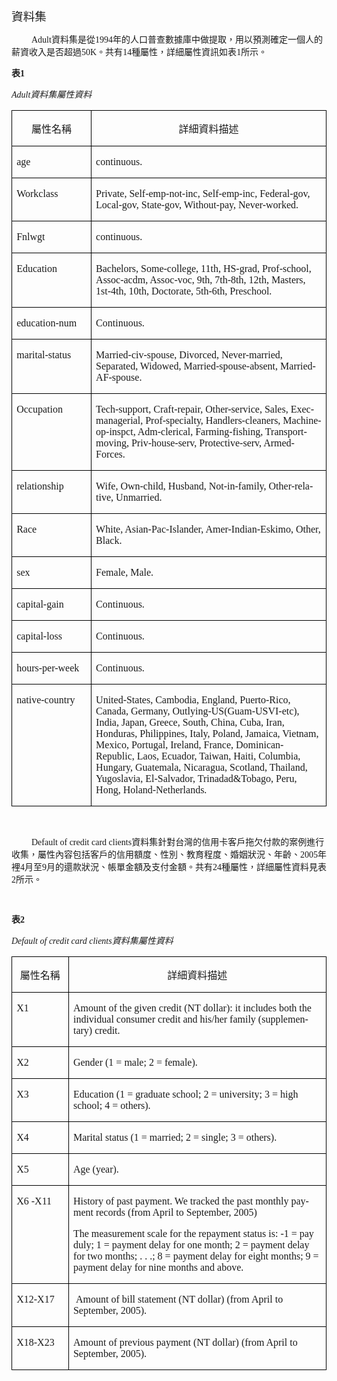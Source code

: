 


<html>

<head>
<meta http-equiv=Content-Type content="text/html; charset=big5">
<meta name=Generator content="Microsoft Word 15 (filtered)">

<!--
 /* Font Definitions */
 @font-face
	{font-family:新細明體;
	panose-1:2 2 5 0 0 0 0 0 0 0;}
@font-face
	{font-family:"Cambria Math";
	panose-1:2 4 5 3 5 4 6 3 2 4;}
@font-face
	{font-family:Calibri;
	panose-1:2 15 5 2 2 2 4 3 2 4;}
@font-face
	{font-family:標楷體;
	panose-1:3 0 5 9 0 0 0 0 0 0;}
@font-face
	{font-family:"Segoe UI";
	panose-1:2 11 5 2 4 2 4 2 2 3;}
@font-face
	{font-family:"\@標楷體";}
@font-face
	{font-family:"\@新細明體";
	panose-1:2 1 6 1 0 1 1 1 1 1;}
 /* Style Definitions */
 p.MsoNormal, li.MsoNormal, div.MsoNormal
	{margin:0cm;
	font-size:12.0pt;
	font-family:"Calibri",sans-serif;}
p.MsoFooter, li.MsoFooter, div.MsoFooter
	{mso-style-link:"頁尾 字元";
	margin:0cm;
	layout-grid-mode:char;
	font-size:10.0pt;
	font-family:"Calibri",sans-serif;}
p.MsoListParagraph, li.MsoListParagraph, div.MsoListParagraph
	{margin-top:0cm;
	margin-right:0cm;
	margin-bottom:0cm;
	margin-left:24.0pt;
	font-size:12.0pt;
	font-family:"Calibri",sans-serif;}
span.a
	{mso-style-name:"頁尾 字元";
	mso-style-link:頁尾;}
span.normaltextrun
	{mso-style-name:normaltextrun;}
span.eop
	{mso-style-name:eop;}
.MsoChpDefault
	{font-family:"Calibri",sans-serif;}
 /* Page Definitions */
 @page WordSection1
	{size:595.3pt 841.9pt;
	margin:72.0pt 90.0pt 72.0pt 90.0pt;
	layout-grid:18.0pt;}
div.WordSection1
	{page:WordSection1;}
 /* List Definitions */
 ol
	{margin-bottom:0cm;}
ul
	{margin-bottom:0cm;}
-->


</head>

<body lang=ZH-TW link="#0563C1" vlink="#954F72" style='word-wrap:break-word;
text-justify-trim:punctuation'>

<div class=WordSection1 style='layout-grid:18.0pt'>

<p class=MsoListParagraph style='margin-left:0cm'><a name="_Toc117676158"><span
style='font-size:14.0pt;font-family:標楷體'>資料集</span></a></p>

<p class=MsoListParagraph style='margin-left:0cm;text-indent:24.0pt'><span
lang=EN-US style='font-family:"Times New Roman",serif'>Adult</span><span
style='font-family:標楷體'>資料集是從</span><span lang=EN-US style='font-family:"Times New Roman",serif'>1994</span><span
style='font-family:標楷體'>年的人口普查數據庫中做提取，用以預測確定一個人的薪資收入是否超過</span><span
lang=EN-US style='font-family:"Times New Roman",serif'>50K</span><span
style='font-family:標楷體'>。共有</span><span lang=EN-US style='font-family:"Times New Roman",serif'>14</span><span
style='font-family:標楷體'>種屬性，詳細屬性資訊如表</span><span lang=EN-US style='font-family:
"Times New Roman",serif'>1</span><span style='font-family:標楷體'>所示。</span></p>

<p class=MsoListParagraph style='margin-left:0cm'><b><span style='font-family:
標楷體'>表</span></b><b><span lang=EN-US style='font-family:"Times New Roman",serif'>1</span></b></p>

<p class=MsoListParagraph style='margin-left:0cm'><a name="_Hlk117675615"><i><span
lang=EN-US style='font-family:"Times New Roman",serif'>Adult</span></i></a><i><span
style='font-family:標楷體'>資料集屬性資料</span></i></p>

<table class=MsoTableGrid border=1 cellspacing=0 cellpadding=0
 style='border-collapse:collapse;border:none'>
 <tr>
  <td width=123 valign=top style='width:91.9pt;border:solid windowtext 1.0pt;
  padding:0cm 5.4pt 0cm 5.4pt'>
  <p class=MsoListParagraph align=center style='margin-left:0cm;text-align:
  center'><span style='font-family:標楷體'>屬性名稱</span></p>
  </td>
  <td width=431 valign=top style='width:322.9pt;border:solid windowtext 1.0pt;
  border-left:none;padding:0cm 5.4pt 0cm 5.4pt'>
  <p class=MsoListParagraph align=center style='margin-left:0cm;text-align:
  center'><span style='font-family:標楷體'>詳細資料描述</span></p>
  </td>
 </tr>
 <tr>
  <td width=123 valign=top style='width:91.9pt;border:solid windowtext 1.0pt;
  border-top:none;padding:0cm 5.4pt 0cm 5.4pt'>
  <p class=MsoListParagraph style='margin-left:0cm'><span lang=EN-US
  style='font-family:"Times New Roman",serif'>age</span></p>
  </td>
  <td width=431 valign=top style='width:322.9pt;border-top:none;border-left:
  none;border-bottom:solid windowtext 1.0pt;border-right:solid windowtext 1.0pt;
  padding:0cm 5.4pt 0cm 5.4pt'>
  <p class=MsoListParagraph style='margin-left:0cm'><span lang=EN-US
  style='font-family:"Times New Roman",serif'>continuous.</span></p>
  </td>
 </tr>
 <tr>
  <td width=123 valign=top style='width:91.9pt;border:solid windowtext 1.0pt;
  border-top:none;padding:0cm 5.4pt 0cm 5.4pt'>
  <p class=MsoListParagraph style='margin-left:0cm'><span lang=EN-US
  style='font-family:"Times New Roman",serif'>Workclass</span></p>
  </td>
  <td width=431 valign=top style='width:322.9pt;border-top:none;border-left:
  none;border-bottom:solid windowtext 1.0pt;border-right:solid windowtext 1.0pt;
  padding:0cm 5.4pt 0cm 5.4pt'>
  <p class=MsoListParagraph style='margin-left:0cm'><span lang=EN-US
  style='font-family:"Times New Roman",serif'>Private, Self-emp-not-inc,
  Self-emp-inc, Federal-gov, Local-gov, State-gov, Without-pay, Never-worked.</span></p>
  </td>
 </tr>
 <tr>
  <td width=123 valign=top style='width:91.9pt;border:solid windowtext 1.0pt;
  border-top:none;padding:0cm 5.4pt 0cm 5.4pt'>
  <p class=MsoListParagraph style='margin-left:0cm'><span lang=EN-US
  style='font-family:"Times New Roman",serif'>Fnlwgt</span></p>
  </td>
  <td width=431 valign=top style='width:322.9pt;border-top:none;border-left:
  none;border-bottom:solid windowtext 1.0pt;border-right:solid windowtext 1.0pt;
  padding:0cm 5.4pt 0cm 5.4pt'>
  <p class=MsoListParagraph style='margin-left:0cm'><span lang=EN-US
  style='font-family:"Times New Roman",serif'>continuous.</span></p>
  </td>
 </tr>
 <tr>
  <td width=123 valign=top style='width:91.9pt;border:solid windowtext 1.0pt;
  border-top:none;padding:0cm 5.4pt 0cm 5.4pt'>
  <p class=MsoListParagraph style='margin-left:0cm'><span lang=EN-US
  style='font-family:"Times New Roman",serif'>Education</span></p>
  </td>
  <td width=431 valign=top style='width:322.9pt;border-top:none;border-left:
  none;border-bottom:solid windowtext 1.0pt;border-right:solid windowtext 1.0pt;
  padding:0cm 5.4pt 0cm 5.4pt'>
  <p class=MsoListParagraph style='margin-left:0cm'><span lang=EN-US
  style='font-family:"Times New Roman",serif'>Bachelors, Some-college, 11th,
  HS-grad, Prof-school, Assoc-acdm, Assoc-voc, 9th, 7th-8th, 12th, Masters,
  1st-4th, 10th, Doctorate, 5th-6th, Preschool.</span></p>
  </td>
 </tr>
 <tr>
  <td width=123 valign=top style='width:91.9pt;border:solid windowtext 1.0pt;
  border-top:none;padding:0cm 5.4pt 0cm 5.4pt'>
  <p class=MsoListParagraph style='margin-left:0cm'><span lang=EN-US
  style='font-family:"Times New Roman",serif'>education-num</span></p>
  </td>
  <td width=431 valign=top style='width:322.9pt;border-top:none;border-left:
  none;border-bottom:solid windowtext 1.0pt;border-right:solid windowtext 1.0pt;
  padding:0cm 5.4pt 0cm 5.4pt'>
  <p class=MsoListParagraph style='margin-left:0cm'><span lang=EN-US
  style='font-family:"Times New Roman",serif'>Continuous.</span></p>
  </td>
 </tr>
 <tr>
  <td width=123 valign=top style='width:91.9pt;border:solid windowtext 1.0pt;
  border-top:none;padding:0cm 5.4pt 0cm 5.4pt'>
  <p class=MsoListParagraph style='margin-left:0cm'><span lang=EN-US
  style='font-family:"Times New Roman",serif'>marital-status</span></p>
  </td>
  <td width=431 valign=top style='width:322.9pt;border-top:none;border-left:
  none;border-bottom:solid windowtext 1.0pt;border-right:solid windowtext 1.0pt;
  padding:0cm 5.4pt 0cm 5.4pt'>
  <p class=MsoListParagraph style='margin-left:0cm'><span lang=EN-US
  style='font-family:"Times New Roman",serif'>Married-civ-spouse, Divorced,
  Never-married, Separated, Widowed, Married-spouse-absent, Married-AF-spouse.</span></p>
  </td>
 </tr>
 <tr>
  <td width=123 valign=top style='width:91.9pt;border:solid windowtext 1.0pt;
  border-top:none;padding:0cm 5.4pt 0cm 5.4pt'>
  <p class=MsoListParagraph style='margin-left:0cm'><span lang=EN-US
  style='font-family:"Times New Roman",serif'>Occupation</span></p>
  </td>
  <td width=431 valign=top style='width:322.9pt;border-top:none;border-left:
  none;border-bottom:solid windowtext 1.0pt;border-right:solid windowtext 1.0pt;
  padding:0cm 5.4pt 0cm 5.4pt'>
  <p class=MsoListParagraph style='margin-left:0cm'><span lang=EN-US
  style='font-family:"Times New Roman",serif'>Tech-support, Craft-repair,
  Other-service, Sales, Exec-managerial, Prof-specialty, Handlers-cleaners,
  Machine-op-inspct, Adm-clerical, Farming-fishing, Transport-moving,
  Priv-house-serv, Protective-serv, Armed-Forces.</span></p>
  </td>
 </tr>
 <tr>
  <td width=123 valign=top style='width:91.9pt;border:solid windowtext 1.0pt;
  border-top:none;padding:0cm 5.4pt 0cm 5.4pt'>
  <p class=MsoListParagraph style='margin-left:0cm'><span lang=EN-US
  style='font-family:"Times New Roman",serif'>relationship </span></p>
  </td>
  <td width=431 valign=top style='width:322.9pt;border-top:none;border-left:
  none;border-bottom:solid windowtext 1.0pt;border-right:solid windowtext 1.0pt;
  padding:0cm 5.4pt 0cm 5.4pt'>
  <p class=MsoListParagraph style='margin-left:0cm'><span lang=EN-US
  style='font-family:"Times New Roman",serif'>Wife, Own-child, Husband,
  Not-in-family, Other-relative, Unmarried.</span></p>
  </td>
 </tr>
 <tr>
  <td width=123 valign=top style='width:91.9pt;border:solid windowtext 1.0pt;
  border-top:none;padding:0cm 5.4pt 0cm 5.4pt'>
  <p class=MsoListParagraph style='margin-left:0cm'><span lang=EN-US
  style='font-family:"Times New Roman",serif'>Race</span></p>
  </td>
  <td width=431 valign=top style='width:322.9pt;border-top:none;border-left:
  none;border-bottom:solid windowtext 1.0pt;border-right:solid windowtext 1.0pt;
  padding:0cm 5.4pt 0cm 5.4pt'>
  <p class=MsoListParagraph style='margin-left:0cm'><span lang=EN-US
  style='font-family:"Times New Roman",serif'>White, Asian-Pac-Islander,
  Amer-Indian-Eskimo, Other, Black.</span></p>
  </td>
 </tr>
 <tr>
  <td width=123 valign=top style='width:91.9pt;border:solid windowtext 1.0pt;
  border-top:none;padding:0cm 5.4pt 0cm 5.4pt'>
  <p class=MsoListParagraph style='margin-left:0cm'><span lang=EN-US
  style='font-family:"Times New Roman",serif'>sex </span></p>
  </td>
  <td width=431 valign=top style='width:322.9pt;border-top:none;border-left:
  none;border-bottom:solid windowtext 1.0pt;border-right:solid windowtext 1.0pt;
  padding:0cm 5.4pt 0cm 5.4pt'>
  <p class=MsoListParagraph style='margin-left:0cm'><span lang=EN-US
  style='font-family:"Times New Roman",serif'>Female, Male.</span></p>
  </td>
 </tr>
 <tr>
  <td width=123 valign=top style='width:91.9pt;border:solid windowtext 1.0pt;
  border-top:none;padding:0cm 5.4pt 0cm 5.4pt'>
  <p class=MsoListParagraph style='margin-left:0cm'><span lang=EN-US
  style='font-family:"Times New Roman",serif'>capital-gain</span></p>
  </td>
  <td width=431 valign=top style='width:322.9pt;border-top:none;border-left:
  none;border-bottom:solid windowtext 1.0pt;border-right:solid windowtext 1.0pt;
  padding:0cm 5.4pt 0cm 5.4pt'>
  <p class=MsoListParagraph style='margin-left:0cm'><span lang=EN-US
  style='font-family:"Times New Roman",serif'>Continuous.</span></p>
  </td>
 </tr>
 <tr>
  <td width=123 valign=top style='width:91.9pt;border:solid windowtext 1.0pt;
  border-top:none;padding:0cm 5.4pt 0cm 5.4pt'>
  <p class=MsoListParagraph style='margin-left:0cm'><span lang=EN-US
  style='font-family:"Times New Roman",serif'>capital-loss</span></p>
  </td>
  <td width=431 valign=top style='width:322.9pt;border-top:none;border-left:
  none;border-bottom:solid windowtext 1.0pt;border-right:solid windowtext 1.0pt;
  padding:0cm 5.4pt 0cm 5.4pt'>
  <p class=MsoListParagraph style='margin-left:0cm'><span lang=EN-US
  style='font-family:"Times New Roman",serif'>Continuous.</span></p>
  </td>
 </tr>
 <tr>
  <td width=123 valign=top style='width:91.9pt;border:solid windowtext 1.0pt;
  border-top:none;padding:0cm 5.4pt 0cm 5.4pt'>
  <p class=MsoListParagraph style='margin-left:0cm'><span lang=EN-US
  style='font-family:"Times New Roman",serif'>hours-per-week</span></p>
  </td>
  <td width=431 valign=top style='width:322.9pt;border-top:none;border-left:
  none;border-bottom:solid windowtext 1.0pt;border-right:solid windowtext 1.0pt;
  padding:0cm 5.4pt 0cm 5.4pt'>
  <p class=MsoListParagraph style='margin-left:0cm'><span lang=EN-US
  style='font-family:"Times New Roman",serif'>Continuous.</span></p>
  </td>
 </tr>
 <tr>
  <td width=123 valign=top style='width:91.9pt;border:solid windowtext 1.0pt;
  border-top:none;padding:0cm 5.4pt 0cm 5.4pt'>
  <p class=MsoListParagraph style='margin-left:0cm'><span lang=EN-US
  style='font-family:"Times New Roman",serif'>native-country</span></p>
  </td>
  <td width=431 valign=top style='width:322.9pt;border-top:none;border-left:
  none;border-bottom:solid windowtext 1.0pt;border-right:solid windowtext 1.0pt;
  padding:0cm 5.4pt 0cm 5.4pt'>
  <p class=MsoListParagraph style='margin-left:0cm'><span lang=EN-US
  style='font-family:"Times New Roman",serif'>United-States, Cambodia, England,
  Puerto-Rico, Canada, Germany, Outlying-US(Guam-USVI-etc), India, Japan,
  Greece, South, China, Cuba, Iran, Honduras, Philippines, Italy, Poland,
  Jamaica, Vietnam, Mexico, Portugal, Ireland, France, Dominican-Republic,
  Laos, Ecuador, Taiwan, Haiti, Columbia, Hungary, Guatemala, Nicaragua,
  Scotland, Thailand, Yugoslavia, El-Salvador, Trinadad&amp;Tobago, Peru, Hong,
  Holand-Netherlands.</span></p>
  </td>
 </tr>
</table>

<p class=MsoListParagraph style='margin-left:0cm;text-indent:24.0pt'><span
lang=EN-US style='font-family:"Times New Roman",serif'>&nbsp;</span></p>

<p class=MsoListParagraph style='margin-left:0cm;text-indent:24.0pt'><span
lang=EN-US style='font-family:"Times New Roman",serif'>Default of credit card
clients</span><span style='font-family:標楷體'>資料集針對台灣的信用卡客戶拖欠付款的案例進行收集，屬性內容包括客戶的信用額度、性別、教育程度、婚姻狀況、年齡、</span><span
lang=EN-US style='font-family:"Times New Roman",serif'>2005</span><span
style='font-family:標楷體'>年裡</span><span lang=EN-US style='font-family:"Times New Roman",serif'>4</span><span
style='font-family:標楷體'>月至</span><span lang=EN-US style='font-family:"Times New Roman",serif'>9</span><span
style='font-family:標楷體'>月的還款狀況、帳單金額及支付金額。共有</span><span lang=EN-US
style='font-family:"Times New Roman",serif'>24</span><span style='font-family:
標楷體'>種屬性，詳細屬性資料見表</span><span lang=EN-US style='font-family:"Times New Roman",serif'>2</span><span
style='font-family:標楷體'>所示。</span></p>

<p class=MsoListParagraph style='margin-left:0cm'><span lang=EN-US
style='font-family:"Times New Roman",serif'>&nbsp;</span></p>

<p class=MsoListParagraph style='margin-left:0cm'><b><span style='font-family:
標楷體'>表</span></b><b><span lang=EN-US style='font-family:"Times New Roman",serif'>2</span></b></p>

<p class=MsoListParagraph style='margin-left:0cm'><i><span lang=EN-US
style='font-family:"Times New Roman",serif'>Default of credit card clients</span></i><i><span
style='font-family:標楷體'>資料集屬性資料</span></i></p>

<table class=MsoTableGrid border=1 cellspacing=0 cellpadding=0
 style='border-collapse:collapse;border:none'>
 <tr>
  <td width=85 valign=top style='width:63.55pt;border:solid windowtext 1.0pt;
  padding:0cm 5.4pt 0cm 5.4pt'>
  <p class=MsoListParagraph align=center style='margin-left:0cm;text-align:
  center'><span style='font-family:標楷體'>屬性名稱</span></p>
  </td>
  <td width=468 valign=top style='width:351.25pt;border:solid windowtext 1.0pt;
  border-left:none;padding:0cm 5.4pt 0cm 5.4pt'>
  <p class=MsoListParagraph align=center style='margin-left:0cm;text-align:
  center'><span style='font-family:標楷體'>詳細資料描述</span></p>
  </td>
 </tr>
 <tr>
  <td width=85 valign=top style='width:63.55pt;border:solid windowtext 1.0pt;
  border-top:none;padding:0cm 5.4pt 0cm 5.4pt'>
  <p class=MsoListParagraph style='margin-left:0cm'><span class=normaltextrun><span
  lang=EN-US style='font-family:"Times New Roman",serif'>X1</span></span></p>
  </td>
  <td width=468 valign=top style='width:351.25pt;border-top:none;border-left:
  none;border-bottom:solid windowtext 1.0pt;border-right:solid windowtext 1.0pt;
  padding:0cm 5.4pt 0cm 5.4pt'>
  <p class=MsoListParagraph style='margin-left:0cm'><span lang=EN-US
  style='font-family:"Times New Roman",serif'>Amount of the given credit (NT
  dollar): it includes both the individual consumer credit and his/her family
  (supplementary) credit.</span></p>
  </td>
 </tr>
 <tr>
  <td width=85 valign=top style='width:63.55pt;border:solid windowtext 1.0pt;
  border-top:none;padding:0cm 5.4pt 0cm 5.4pt'>
  <p class=MsoListParagraph style='margin-left:0cm'><span class=normaltextrun><span
  lang=EN-US style='font-family:"Times New Roman",serif'>X2</span></span></p>
  </td>
  <td width=468 valign=top style='width:351.25pt;border-top:none;border-left:
  none;border-bottom:solid windowtext 1.0pt;border-right:solid windowtext 1.0pt;
  padding:0cm 5.4pt 0cm 5.4pt'>
  <p class=MsoListParagraph style='margin-left:0cm'><span lang=EN-US
  style='font-family:"Times New Roman",serif'>Gender (1 = male; 2 = female).</span></p>
  </td>
 </tr>
 <tr>
  <td width=85 valign=top style='width:63.55pt;border:solid windowtext 1.0pt;
  border-top:none;padding:0cm 5.4pt 0cm 5.4pt'>
  <p class=MsoListParagraph style='margin-left:0cm'><span class=normaltextrun><span
  lang=EN-US style='font-family:"Times New Roman",serif'>X3</span></span></p>
  </td>
  <td width=468 valign=top style='width:351.25pt;border-top:none;border-left:
  none;border-bottom:solid windowtext 1.0pt;border-right:solid windowtext 1.0pt;
  padding:0cm 5.4pt 0cm 5.4pt'>
  <p class=MsoListParagraph style='margin-left:0cm'><span lang=EN-US
  style='font-family:"Times New Roman",serif'>Education (1 = graduate school; 2
  = university; 3 = high school; 4 = others).</span></p>
  </td>
 </tr>
 <tr>
  <td width=85 valign=top style='width:63.55pt;border:solid windowtext 1.0pt;
  border-top:none;padding:0cm 5.4pt 0cm 5.4pt'>
  <p class=MsoListParagraph style='margin-left:0cm'><span class=normaltextrun><span
  lang=EN-US style='font-family:"Times New Roman",serif'>X4</span></span></p>
  </td>
  <td width=468 valign=top style='width:351.25pt;border-top:none;border-left:
  none;border-bottom:solid windowtext 1.0pt;border-right:solid windowtext 1.0pt;
  padding:0cm 5.4pt 0cm 5.4pt'>
  <p class=MsoListParagraph style='margin-left:0cm'><span lang=EN-US
  style='font-family:"Times New Roman",serif'>Marital status (1 = married; 2 =
  single; 3 = others). </span></p>
  </td>
 </tr>
 <tr>
  <td width=85 valign=top style='width:63.55pt;border:solid windowtext 1.0pt;
  border-top:none;padding:0cm 5.4pt 0cm 5.4pt'>
  <p class=MsoListParagraph style='margin-left:0cm'><span class=normaltextrun><span
  lang=EN-US style='font-family:"Times New Roman",serif'>X5</span></span></p>
  </td>
  <td width=468 valign=top style='width:351.25pt;border-top:none;border-left:
  none;border-bottom:solid windowtext 1.0pt;border-right:solid windowtext 1.0pt;
  padding:0cm 5.4pt 0cm 5.4pt'>
  <p class=MsoListParagraph style='margin-left:0cm'><span lang=EN-US
  style='font-family:"Times New Roman",serif'>Age (year).</span></p>
  </td>
 </tr>
 <tr>
  <td width=85 valign=top style='width:63.55pt;border:solid windowtext 1.0pt;
  border-top:none;padding:0cm 5.4pt 0cm 5.4pt'>
  <p class=MsoListParagraph style='margin-left:0cm'><span class=normaltextrun><span
  lang=EN-US style='font-family:"Times New Roman",serif'>X6</span></span><span
  class=eop><span lang=EN-US style='font-family:"Times New Roman",serif'>&nbsp;-X11</span></span></p>
  </td>
  <td width=468 valign=top style='width:351.25pt;border-top:none;border-left:
  none;border-bottom:solid windowtext 1.0pt;border-right:solid windowtext 1.0pt;
  padding:0cm 5.4pt 0cm 5.4pt'>
  <p class=MsoListParagraph style='margin-left:0cm'><span lang=EN-US
  style='font-family:"Times New Roman",serif'>History of past payment. We
  tracked the past monthly payment records (from April to September, 2005)</span></p>
  <p class=MsoListParagraph style='margin-left:0cm'><span lang=EN-US
  style='font-family:"Times New Roman",serif'>The measurement scale for the
  repayment status is: -1 = pay duly; 1 = payment delay for one month; 2 =
  payment delay for two months; . . .; 8 = payment delay for eight months; 9 =
  payment delay for nine months and above.</span></p>
  </td>
 </tr>
 <tr>
  <td width=85 valign=top style='width:63.55pt;border:solid windowtext 1.0pt;
  border-top:none;padding:0cm 5.4pt 0cm 5.4pt'>
  <p class=MsoListParagraph style='margin-left:0cm'><span class=normaltextrun><span
  lang=EN-US style='font-family:"Times New Roman",serif'>X12-X17</span></span></p>
  </td>
  <td width=468 valign=top style='width:351.25pt;border-top:none;border-left:
  none;border-bottom:solid windowtext 1.0pt;border-right:solid windowtext 1.0pt;
  padding:0cm 5.4pt 0cm 5.4pt'>
  <p class=MsoListParagraph style='margin-left:0cm'><span lang=EN-US
  style='font-family:"Times New Roman",serif'>&nbsp;Amount of bill statement
  (NT dollar)</span><span lang=EN-US style='font-family:"Times New Roman",serif'>
  (from April to September, 2005)</span><span lang=EN-US style='font-family:
  "Times New Roman",serif'>.&nbsp;</span></p>
  </td>
 </tr>
 <tr>
  <td width=85 valign=top style='width:63.55pt;border:solid windowtext 1.0pt;
  border-top:none;padding:0cm 5.4pt 0cm 5.4pt'>
  <p class=MsoListParagraph style='margin-left:0cm'><span class=normaltextrun><span
  lang=EN-US style='font-family:"Times New Roman",serif'>X18-X23</span></span></p>
  </td>
  <td width=468 valign=top style='width:351.25pt;border-top:none;border-left:
  none;border-bottom:solid windowtext 1.0pt;border-right:solid windowtext 1.0pt;
  padding:0cm 5.4pt 0cm 5.4pt'>
  <p class=MsoListParagraph style='margin-left:0cm'><span lang=EN-US
  style='font-family:"Times New Roman",serif'>Amount of previous payment (NT
  dollar)</span><span lang=EN-US style='font-family:"Times New Roman",serif'>
  (from April to September, 2005)</span><span lang=EN-US style='font-family:
  "Times New Roman",serif'>.</span></p>
  </td>
 </tr>
</table>

<p class=MsoListParagraph style='margin-left:0cm'><span lang=EN-US
style='font-family:"Times New Roman",serif'>&nbsp;</span></p>

</div>

</body>

</html>
